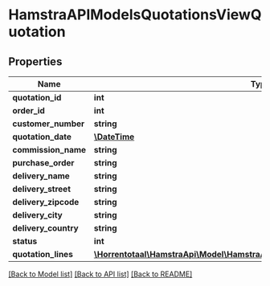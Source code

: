 # HamstraAPIModelsQuotationsViewQuotation

## Properties
Name | Type | Description | Notes
------------ | ------------- | ------------- | -------------
**quotation_id** | **int** |  | [optional] 
**order_id** | **int** |  | [optional] 
**customer_number** | **string** |  | [optional] 
**quotation_date** | [**\DateTime**](\DateTime.md) |  | [optional] 
**commission_name** | **string** |  | [optional] 
**purchase_order** | **string** |  | [optional] 
**delivery_name** | **string** |  | [optional] 
**delivery_street** | **string** |  | [optional] 
**delivery_zipcode** | **string** |  | [optional] 
**delivery_city** | **string** |  | [optional] 
**delivery_country** | **string** |  | [optional] 
**status** | **int** |  | [optional] 
**quotation_lines** | [**\Horrentotaal\HamstraApi\Model\HamstraAPIModelsQuotationsViewQuotationLine[]**](HamstraAPIModelsQuotationsViewQuotationLine.md) |  | [optional] 

[[Back to Model list]](../README.md#documentation-for-models) [[Back to API list]](../README.md#documentation-for-api-endpoints) [[Back to README]](../README.md)


